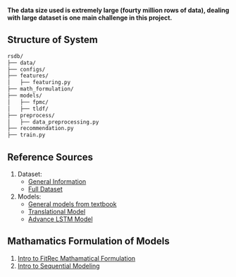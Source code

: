 **The data size used is extremely large (fourty million rows of data), dealing with large dataset is one main challenge in this project.**
## Structure of System

```bash
rsdb/
├── data/
├── configs/
├── features/
│   ├── featuring.py
├── math_formulation/
├── models/
│   ├── fpmc/
│   ├── tldf/
├── preprocess/
│   ├── data_preprocessing.py
├── recommendation.py
├── train.py
```

## Reference Sources
1. Dataset:
    - [General Information](https://cseweb.ucsd.edu/~jmcauley/datasets.html#google_local)
    - [Full Dataset](https://datarepo.eng.ucsd.edu/mcauley_group/gdrive/googlelocal/#files)
2. Models:
    - [General models from textbook](https://cseweb.ucsd.edu/~jmcauley/pml/pml_book.pdf)
    - [Translational Model](https://cseweb.ucsd.edu/~jmcauley/pdfs/recsys18a.pdf)
    - [Advance LSTM Model](https://github.com/nijianmo/fit-rec)

## Mathamatics Formulation of Models
1. [Intro to FitRec Mathamatical Formulation](https://github.com/KevinBian107/RSDB/blob/main/math/Intro%20to%20FitRec%20Mathamatical%20Formulation.pdf)
2. [Intro to Sequential Modeling](https://github.com/KevinBian107/RSDB/blob/main/math/Intro%20to%20Sequential%20Modeling.pdf)

